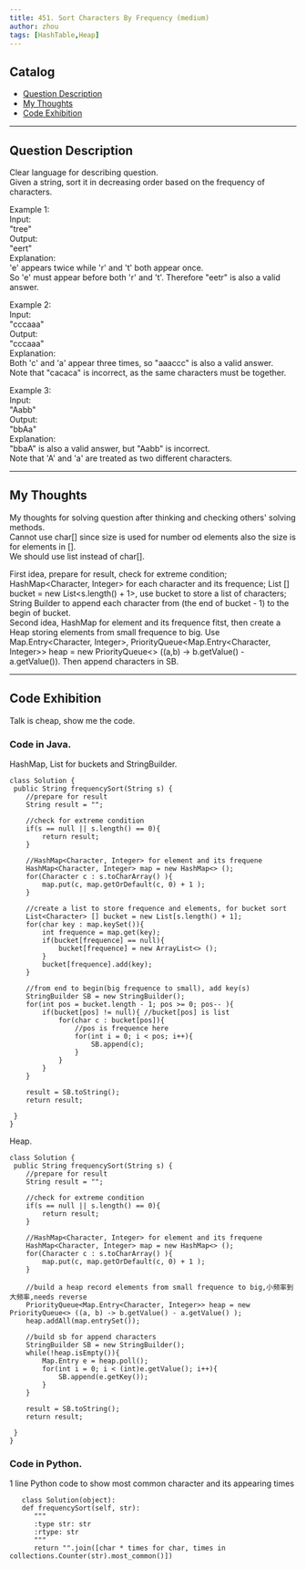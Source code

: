 ```yaml
---
title: 451. Sort Characters By Frequency (medium)                  
author: zhou      
tags: [HashTable,Heap]          
---
```


       

## Catalog  
+ [Question Description](#partI)
+ [My Thoughts](#partII)
+ [Code Exhibition](#partIII)

----------------------------------

## Question Description
Clear language for describing question.    
Given a string, sort it in decreasing order based on the frequency of characters.        

Example 1:    
Input:   
"tree"     
Output:   
"eert"    
Explanation:    
'e' appears twice while 'r' and 't' both appear once.    
So 'e' must appear before both 'r' and 't'. Therefore "eetr" is also a valid answer.     

Example 2:    
Input:   
"cccaaa"   
Output:   
"cccaaa"   
Explanation:    
Both 'c' and 'a' appear three times, so "aaaccc" is also a valid answer.    
Note that "cacaca" is incorrect, as the same characters must be together.    

Example 3:   
Input:   
"Aabb"    
Output:   
"bbAa"      
Explanation:    
"bbaA" is also a valid answer, but "Aabb" is incorrect.    
Note that 'A' and 'a' are treated as two different characters.     



----------------------------------

## My Thoughts
My thoughts for solving question after thinking and checking others' solving methods.        
Cannot use char[] since size is used for number od elements also the size is for elements in [].      
We should use list instead of char[].     

First idea, prepare for result, check for extreme condition; HashMap<Character, Integer> for each character and its frequence; List<Character> [] bucket = new List<s.length() + 1>, use bucket to store a list of characters; String Builder to append each character from (the end of bucket - 1) to the begin of bucket.     
Second idea, HashMap for element and its frequence fitst, then create a Heap storing elements from small frequence to big. Use Map.Entry<Character, Integer>, PriorityQueue<Map.Entry<Character, Integer>> heap = new PriorityQueue<> ((a,b) -> b.getValue() - a.getValue()). Then append characters in SB.       



----------------------------------

## Code Exhibition
Talk is cheap, show me the code.    
### Code in Java.     
HashMap, List for buckets and StringBuilder.    

    class Solution {
     public String frequencySort(String s) {
        //prepare for result
        String result = "";
        
        //check for extreme condition
        if(s == null || s.length() == 0){
            return result;
        }
        
        //HashMap<Character, Integer> for element and its frequene
        HashMap<Character, Integer> map = new HashMap<> ();
        for(Character c : s.toCharArray() ){
            map.put(c, map.getOrDefault(c, 0) + 1 );
        }
        
        //create a list to store frequence and elements, for bucket sort
        List<Character> [] bucket = new List[s.length() + 1];
        for(char key : map.keySet()){
            int frequence = map.get(key);
            if(bucket[frequence] == null){
                bucket[frequence] = new ArrayList<> ();
            }
            bucket[frequence].add(key);
        }
        
        //from end to begin(big frequence to small), add key(s)
        StringBuilder SB = new StringBuilder();
        for(int pos = bucket.length - 1; pos >= 0; pos-- ){
            if(bucket[pos] != null){ //bucket[pos] is list
                for(char c : bucket[pos]){
                    //pos is frequence here
                    for(int i = 0; i < pos; i++){
                        SB.append(c);
                    }
                }
            }
        }
        
        result = SB.toString();
        return result;
        
     }
    }

Heap.    

    class Solution {
     public String frequencySort(String s) {
        //prepare for result
        String result = "";
        
        //check for extreme condition
        if(s == null || s.length() == 0){
            return result;
        }
        
        //HashMap<Character, Integer> for element and its frequene
        HashMap<Character, Integer> map = new HashMap<> ();
        for(Character c : s.toCharArray() ){
            map.put(c, map.getOrDefault(c, 0) + 1 );
        }
        
        //build a heap record elements from small frequence to big,小频率到大频率,needs reverse
        PriorityQueue<Map.Entry<Character, Integer>> heap = new PriorityQueue<> ((a, b) -> b.getValue() - a.getValue() );
        heap.addAll(map.entrySet());
        
        //build sb for append characters
        StringBuilder SB = new StringBuilder();
        while(!heap.isEmpty()){
            Map.Entry e = heap.poll();
            for(int i = 0; i < (int)e.getValue(); i++){
                SB.append(e.getKey());
            }
        }
        
        result = SB.toString();
        return result;
        
     }
    }


### Code in Python.   
1 line Python code to show most common character and its appearing times    

       class Solution(object):
       def frequencySort(self, str):
          """
          :type str: str
          :rtype: str
          """
          return "".join([char * times for char, times in collections.Counter(str).most_common()])


